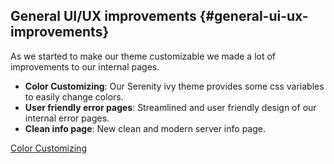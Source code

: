 ## General UI/UX improvements {#general-ui-ux-improvements}

As we started to make our theme customizable we made a lot of improvements to
our internal pages.

- __Color Customizing__: Our Serenity ivy theme provides some css variables to easily change colors.
- __User friendly error pages__: Streamlined and user friendly design of our internal error pages. 
- __Clean info page__: New clean and modern server info page.

<div class="short-links">
	<a href="${docBaseUrl}/designer-guide/user-interface/user-dialogs.html#color-customizing"
		target="_blank" rel="noopener noreferrer">
		<i class="fas fa-pen"></i> Color Customizing
	</a>
</div>
